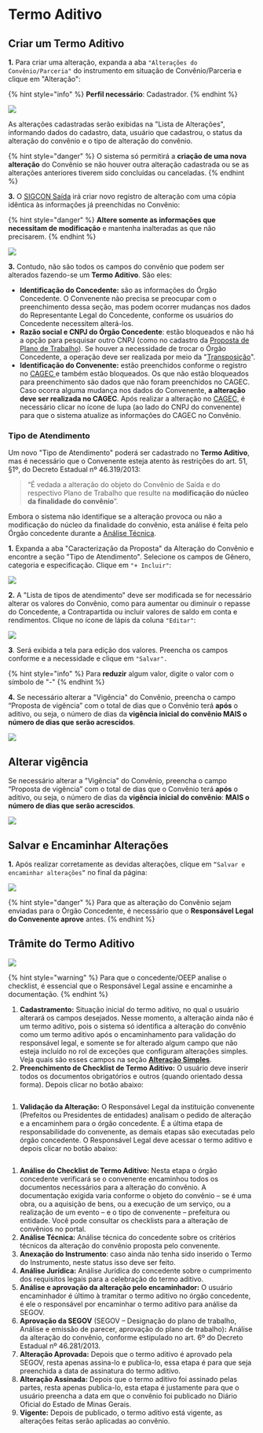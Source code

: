 # Termo Aditivo

## Criar um Termo Aditivo

**1.** Para criar uma alteração, expanda a aba `"Alterações do Convênio/Parceria"` do instrumento em situação de Convênio/Parceria e clique em "Alteração":

{% hint style="info" %}
**Perfil necessário**: Cadastrador.
{% endhint %}

![](<../../../.gitbook/assets/image (534).png>)

As alterações cadastradas serão exibidas na "Lista de Alterações", informando dados do cadastro, data, usuário que cadastrou, o status da alteração do convênio e o tipo de alteração do convênio.&#x20;

{% hint style="danger" %}
O sistema só permitirá a **criação de uma nova alteração** do Convênio se não houver outra alteração cadastrada ou se as alterações anteriores tiverem sido concluídas ou canceladas.
{% endhint %}

**3.** O [SIGCON Saída](http://sigconsaida.mg.gov.br/) irá criar novo registro de alteração com uma cópia idêntica às informações já preenchidas no Convênio:

{% hint style="danger" %}
**Altere somente as informações que necessitam de modificação** e mantenha inalteradas as que não precisarem.
{% endhint %}

![](<../../../.gitbook/assets/image (517).png>)



**3.** Contudo, não são todos os campos do convênio que podem ser alterados fazendo-se um **Termo Aditivo**. São eles:

* **Identificação do Concedente:** são as informações do Órgão Concedente. O Convenente não precisa se preocupar com o preenchimento dessa seção, mas podem ocorrer mudanças nos dados do Representante Legal do Concedente, conforme os usuários do Concedente necessitem alterá-los.
* **Razão social e CNPJ do Órgão Concedente**: estão bloqueados e não há a opção para pesquisar outro CNPJ (como no cadastro da [Proposta de Plano de Trabalho](broken-reference)). Se houver a necessidade de trocar o Órgão Concedente, a operação deve ser realizada por meio da "[Transposição](adequacao/)".
* **Identificação do Convenente:** estão preenchidos conforme o registro no [CAGEC ](https://www.portalcagec.mg.gov.br/)e também estão bloqueados. Os que não estão bloqueados para preenchimento são dados que não foram preenchidos no CAGEC. Caso ocorra alguma mudança nos dados do Convenente, **a alteração deve ser realizada no CAGEC**. Após realizar a alteração no [CAGEC](https://www.portalcagec.mg.gov.br/), é necessário clicar no ícone de lupa (ao lado do CNPJ do convenente) para que o sistema atualize as informações do CAGEC no Convênio.

### Tipo de Atendimento

Um novo "Tipo de Atendimento" poderá ser cadastrado no **Termo Aditivo**, mas é necessário que o Convenente esteja atento às restrições do art. 51, §1º, do Decreto Estadual nº 46.319/2013:

> “É vedada a alteração do objeto do Convênio de Saída e do respectivo Plano de Trabalho que resulte na **modificação do núcleo da finalidade do convênio**”.

Embora o sistema não identifique se a alteração provoca ou não a modificação do núcleo da finalidade do convênio, esta análise é feita pelo Órgão concedente durante a [Análise Técnica](broken-reference).

**1.** Expanda a aba "Caracterização da Proposta" da Alteração do Convênio e encontre a seção "Tipo de Atendimento". Selecione os campos de Gênero, categoria e especificação. Clique em `"+ Incluir"`:

![](<../../../.gitbook/assets/image (510).png>)

**2.** A "Lista de tipos de atendimento" deve ser modificada se for necessário alterar os valores do Convênio, como para aumentar ou diminuir o repasse do Concedente, a Contrapartida ou incluir valores de saldo em conta e rendimentos. Clique no ícone de lápis da coluna `"Editar"`:

![](<../../../.gitbook/assets/image (549).png>)

**3**. Será exibida a tela para edição dos valores. Preencha os campos conforme e a necessidade e clique em `"Salvar".`

{% hint style="info" %}
Para **reduzir** algum valor, digite o valor com o símbolo de "-"
{% endhint %}

**4.** Se necessário alterar a "Vigência" do Convênio, preencha o campo “Proposta de vigência” com o total de dias que o Convênio terá **após** o aditivo, ou seja, o número de dias da **vigência inicial do convênio MAIS o número de dias que serão acrescidos**.&#x20;

![](<../../../.gitbook/assets/image (519).png>)

## **Alterar vigência**

Se necessário alterar a "Vigência" do Convênio, preencha o campo “Proposta de vigência” com o total de dias que o Convênio terá **após** o aditivo, ou seja, o número de dias da **vigência inicial do convênio**: **MAIS o número de dias que serão acrescidos**.&#x20;

![](<../../../.gitbook/assets/image (545).png>)

## **Salvar e Encaminhar Alterações**

**1.** Após realizar corretamente as devidas alterações, clique em `“Salvar e encaminhar alterações”` no final da página:

![](<../../../.gitbook/assets/image (522).png>)



{% hint style="danger" %}
Para que as alteração do Convênio sejam enviadas para o Órgão Concedente, é necessário que o **Responsável Legal do Convenente aprove** antes.
{% endhint %}

## Trâmite do Termo Aditivo

![](../../../.gitbook/assets/Imagem1.png)

{% hint style="warning" %}
Para que o concedente/OEEP analise o checklist, é essencial que o Responsável Legal assine e encaminhe a documentação.
{% endhint %}

1. **Cadastramento:** Situação inicial do termo aditivo, no qual o usuário alterará os campos desejados. Nesse momento, a alteração ainda não é um termo aditivo, pois o sistema só identifica a alteração do convênio como um termo aditivo após o encaminhamento para validação do responsável legal, e somente se for alterado algum campo que não esteja incluído no rol de exceções que configuram alterações simples. Veja quais são esses campos na seção [**Alteração Simples**](alteracao.md).
2. **Preenchimento de Checklist de Termo Aditivo:** O usuário deve inserir todos os documentos obrigatórios e outros (quando orientado dessa forma). Depois clicar no botão abaixo:

&#x20;<img src="../../../.gitbook/assets/image (257).png" alt="" data-size="original">

1. **Validação da Alteração:** O Responsável Legal da instituição convenente (Prefeitos ou Presidentes de entidades) analisam o pedido de alteração e a encaminhem para o órgão concedente. É a última etapa de responsabilidade do convenente, as demais etapas são executadas pelo órgão concedente. O Responsável Legal deve acessar o termo aditivo e depois clicar no botão abaixo:

<img src="../../../.gitbook/assets/image (261).png" alt="" data-size="original">

1. **Análise do Checklist de Termo Aditivo:** Nesta etapa o órgão concedente verificará se o convenente encaminhou todos os documentos necessários para a alteração do convênio. A documentação exigida varia conforme o objeto do convênio – se é uma obra, ou a aquisição de bens, ou a execução de um serviço, ou a realização de um evento – e o tipo de convenente – prefeitura ou entidade. Você pode consultar os checklists para a alteração de convênios no portal.&#x20;
2. **Análise Técnica:** Análise técnica do concedente sobre os critérios técnicos da alteração do convênio proposta pelo convenente.
3. **Anexação do Instrumento**: caso ainda não tenha sido inserido o Termo do Instrumento, neste status isso deve ser feito.
4. **Análise Jurídica:** Análise Jurídica do concedente sobre o cumprimento dos requisitos legais para a celebração do termo aditivo.
5. **Análise e aprovação da alteração pelo encaminhador:** O usuário encaminhador é último à tramitar o termo aditivo no órgão concedente, é ele o responsável por encaminhar o termo aditivo para análise da SEGOV.
6. **Aprovação da SEGOV** (SEGOV – Designação do plano de trabalho, Análise e emissão de parecer, aprovação do plano de trabalho)**:** Análise da alteração do convênio, conforme estipulado no art. 6º do Decreto Estadual nº 46.281/2013.
7. **Alteração Aprovada:** Depois que o termo aditivo é aprovado pela SEGOV, resta apenas assina-lo e publica-lo, essa etapa é para que seja preenchida a data de assinatura do termo aditivo.
8. **Alteração Assinada:** Depois que o termo aditivo foi assinado pelas partes, resta apenas publica-lo, esta etapa é justamente para que o usuário preencha a data em que o convênio foi publicado no Diário Oficial do Estado de Minas Gerais.&#x20;
9. **Vigente:** Depois de publicado, o termo aditivo está vigente, as alterações feitas serão aplicadas ao convênio.

